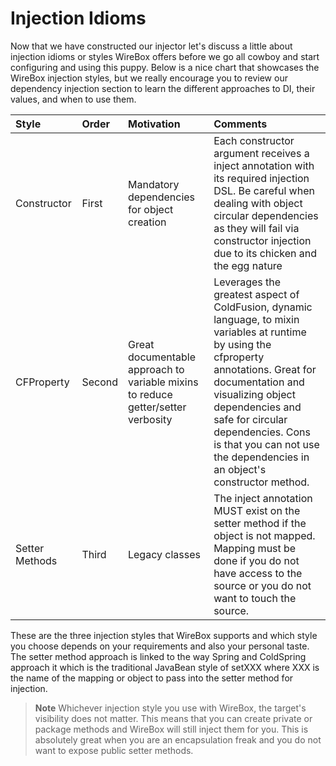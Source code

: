 # Injection Idioms

Now that we have constructed our injector let's discuss a little about injection idioms or styles WireBox offers before we go all cowboy and start configuring and using this puppy. Below is a nice chart that showcases the WireBox injection styles, but we really encourage you to review our dependency injection section to learn the different approaches to DI, their values, and when to use them.

| Style | Order | Motivation | Comments |
| :--- | :--- | :--- | :--- |
| Constructor | First | Mandatory dependencies for object creation | Each constructor argument receives a inject annotation with its required injection DSL. Be careful when dealing with object circular dependencies as they will fail via constructor injection due to its chicken and the egg nature |
| CFProperty | Second | Great documentable approach to variable mixins to reduce getter/setter verbosity | Leverages the greatest aspect of ColdFusion, dynamic language, to mixin variables at runtime by using the cfproperty annotations. Great for documentation and visualizing object dependencies and safe for circular dependencies. Cons is that you can not use the dependencies in an object's constructor method. |
| Setter Methods | Third | Legacy classes | The inject annotation MUST exist on the setter method if the object is not mapped. Mapping must be done if you do not have access to the source or you do not want to touch the source. |

These are the three injection styles that WireBox supports and which style you choose depends on your requirements and also your personal taste. The setter method approach is linked to the way Spring and ColdSpring approach it which is the traditional JavaBean style of setXXX where XXX is the name of the mapping or object to pass into the setter method for injection.

> **Note** Whichever injection style you use with WireBox, the target's visibility does not matter. This means that you can create private or package methods and WireBox will still inject them for you. This is absolutely great when you are an encapsulation freak and you do not want to expose public setter methods.


